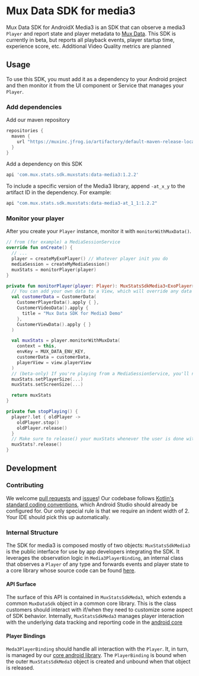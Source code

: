 # Mux Data SDK for media3

Mux Data SDK for AndroidX Media3 is an SDK that can observe a media3 `Player` and report state and
player metadata to [Mux Data](https://www.mux.com/data). This SDK is currently in beta, but reports
all playback events, player startup time, experience score, etc. Additional Video Quality metrics
are planned

## Usage

To use this SDK, you must add it as a dependency to your Android project and then monitor it from
the UI component or Service that manages your `Player`.

### Add dependencies

Add our maven repository

```groovy
repositories {
  maven {
    url "https://muxinc.jfrog.io/artifactory/default-maven-release-local"
  }
}
```

Add a dependency on this SDK

```groovy
api 'com.mux.stats.sdk.muxstats:data-media3:1.2.2'
```

To include a specific version of the Media3 library, append `-at_x_y` to the artifact ID in the dependency. For example:

```groovy
api "com.mux.stats.sdk.muxstats:data-media3-at_1_1:1.2.2"
```

### Monitor your player

After you create your `Player` instance, monitor it with `monitorWithMuxData()`.

```kotlin
// from (for example) a MediaSessionService
override fun onCreate() {
  // ...
  player = createMyExoPlayer() // Whatever player init you do
  mediaSession = createMyMediaSession()
  muxStats = monitorPlayer(player)
}

private fun monitorPlayer(player: Player): MuxStatsSdkMedia3<ExoPlayer> {
  // You can add your own data to a View, which will override any data we collect
  val customerData = CustomerData(
    CustomerPlayerData().apply { },
    CustomerVideoData().apply {
      title = "Mux Data SDK for Media3 Demo"
    },
    CustomerViewData().apply { }
  )

  val muxStats = player.monitorWithMuxData(
    context = this,
    envKey = MUX_DATA_ENV_KEY,
    customerData = customerData,
    playerView = view.playerView
  )
  // (beta-only) If you're playing from a MediaSessionService, you'll need to manually set screen & player size
  muxStats.setPlayerSize(...)
  muxStats.setScreenSize(...)

  return muxStats
}

private fun stopPlaying() {
  player?.let { oldPlayer ->
    oldPlayer.stop()
    oldPlayer.release()
  }
  // Make sure to release() your muxStats whenever the user is done with the player
  muxStats?.release()
}
```

## Development

### Contributing

We welcome [pull requests](https://github.com/muxinc/mux-stats-sdk-media3/pulls)
and [issues](https://github.com/muxinc/mux-stats-sdk-media3/issues)! Our codebase
follows [Kotlin's standard coding conventions](https://kotlinlang.org/docs/coding-conventions.html),
which Android Studio should already be configured for. Our only special rule is that we require an
indent width of 2. Your IDE should pick this up automatically.

### Internal Structure

The SDK for media3 is composed mostly of two objects: `MuxStatsSdkMedia3` is the public interface
for use by app developers integrating the SDK. It leverages the observation logic
in `Media3PlayerBinding`, an internal class that observes a `Player` of any type and forwards events
and player state to a core library whose source code can be
found [here](https://github.com/muxinc/stats-sdk-android).

#### API Surface

The surface of this API is contained in `MuxStatsSdkMeda3`, which extends a common `MuxDataSdk`
object in a common core library. This is the class customers should interact with if/when they need
to customize some aspect of SDK behavior. Internally, `MuxStatsSdkMeda3` manages player interaction
with the underlying data tracking and reporting code in
the [android core](https://github.com/muxinc/stats-sdk-android)

#### Player Bindings

`Meda3PlayerBinding` should handle all interaction with the `Player`. It, in turn, is managed by our
[core android library](https://github.com/muxinc/stats-sdk-android). The `PlayerBinding` is bound
when
the outer `MuxStatsSdkMeda3` object is created and unbound when that object is released.

